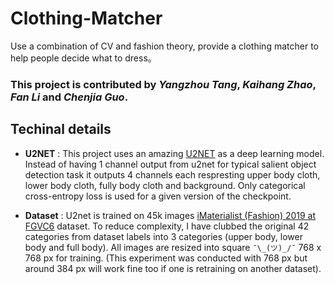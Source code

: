 # Clothing-Matcher
Use a combination of CV and fashion theory, provide a clothing matcher to help people decide what to dress。

### This project is contributed by *Yangzhou Tang*, *Kaihang Zhao*, *Fan Li* and *Chenjia Guo*.

## Techinal details

* **U2NET** : This project uses an amazing [U2NET](https://arxiv.org/abs/2005.09007) as a deep learning model. Instead of having 1 channel output from u2net for typical salient object detection task it outputs 4 channels each respresting upper body cloth, lower body cloth, fully body cloth and background. Only categorical cross-entropy loss is used for a given version of the checkpoint.

* **Dataset** : U2net is trained on 45k images [iMaterialist (Fashion) 2019 at FGVC6](https://www.kaggle.com/c/imaterialist-fashion-2019-FGVC6/data) dataset. To reduce complexity, I have clubbed the original 42 categories from dataset labels into 3 categories (upper body, lower body and full body). All images are resized into square `¯\_(ツ)_/¯` 768 x 768 px for training. (This experiment was conducted with 768 px but around 384 px will work fine too if one is retraining on another dataset).
